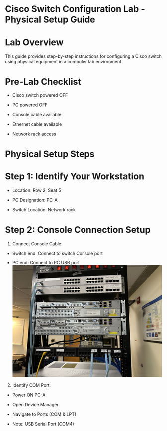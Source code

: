 # Cisco Switch Configuration Lab - Physical Setup Guide

# Lab Overview

This guide provides step-by-step instructions for configuring a Cisco switch using physical equipment in a computer lab environment.

# Pre-Lab Checklist

- Cisco switch powered OFF

- PC powered OFF

- Console cable available

- Ethernet cable available

- Network rack access

# Physical Setup Steps

# Step 1: Identify Your Workstation

- Location: Row 2, Seat 5

- PC Designation: PC-A

- Switch Location: Network rack

# Step 2: Console Connection Setup

1. Connect Console Cable:

- Switch end: Connect to switch Console port

- PC end: Connect to PC USB port
  ![Console port](Image2/console.jpeg)


2. Identify COM Port:

- Power ON PC-A

- Open Device Manager

- Navigate to Ports (COM & LPT)

- Note: USB Serial Port (COM4)





